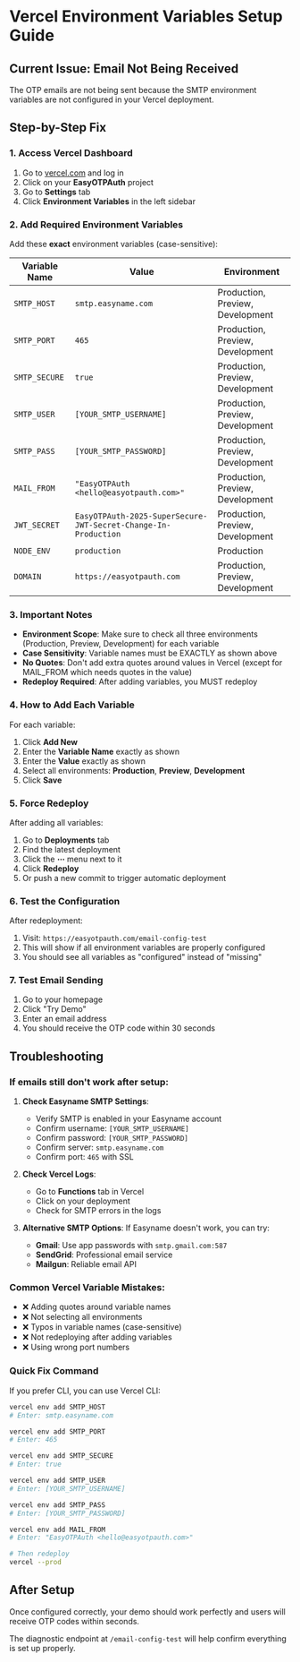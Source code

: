 # Vercel Environment Variables Setup Guide

## Current Issue: Email Not Being Received

The OTP emails are not being sent because the SMTP environment variables are not configured in your Vercel deployment.

## Step-by-Step Fix

### 1. Access Vercel Dashboard
1. Go to [vercel.com](https://vercel.com) and log in
2. Click on your **EasyOTPAuth** project
3. Go to **Settings** tab
4. Click **Environment Variables** in the left sidebar

### 2. Add Required Environment Variables

Add these **exact** environment variables (case-sensitive):

| Variable Name | Value | Environment |
|---------------|-------|-------------|
| `SMTP_HOST` | `smtp.easyname.com` | Production, Preview, Development |
| `SMTP_PORT` | `465` | Production, Preview, Development |
| `SMTP_SECURE` | `true` | Production, Preview, Development |
| `SMTP_USER` | `[YOUR_SMTP_USERNAME]` | Production, Preview, Development |
| `SMTP_PASS` | `[YOUR_SMTP_PASSWORD]` | Production, Preview, Development |
| `MAIL_FROM` | `"EasyOTPAuth <hello@easyotpauth.com>"` | Production, Preview, Development |
| `JWT_SECRET` | `EasyOTPAuth-2025-SuperSecure-JWT-Secret-Change-In-Production` | Production, Preview, Development |
| `NODE_ENV` | `production` | Production |
| `DOMAIN` | `https://easyotpauth.com` | Production, Preview, Development |

### 3. Important Notes

- **Environment Scope**: Make sure to check all three environments (Production, Preview, Development) for each variable
- **Case Sensitivity**: Variable names must be EXACTLY as shown above
- **No Quotes**: Don't add extra quotes around values in Vercel (except for MAIL_FROM which needs quotes in the value)
- **Redeploy Required**: After adding variables, you MUST redeploy

### 4. How to Add Each Variable

For each variable:
1. Click **Add New**
2. Enter the **Variable Name** exactly as shown
3. Enter the **Value** exactly as shown
4. Select all environments: **Production**, **Preview**, **Development**
5. Click **Save**

### 5. Force Redeploy

After adding all variables:
1. Go to **Deployments** tab
2. Find the latest deployment
3. Click the **⋯** menu next to it
4. Click **Redeploy**
5. Or push a new commit to trigger automatic deployment

### 6. Test the Configuration

After redeployment:
1. Visit: `https://easyotpauth.com/email-config-test`
2. This will show if all environment variables are properly configured
3. You should see all variables as "configured" instead of "missing"

### 7. Test Email Sending

1. Go to your homepage
2. Click "Try Demo"
3. Enter an email address
4. You should receive the OTP code within 30 seconds

## Troubleshooting

### If emails still don't work after setup:

1. **Check Easyname SMTP Settings**:
   - Verify SMTP is enabled in your Easyname account
   - Confirm username: `[YOUR_SMTP_USERNAME]`
   - Confirm password: `[YOUR_SMTP_PASSWORD]`
   - Confirm server: `smtp.easyname.com`
   - Confirm port: `465` with SSL

2. **Check Vercel Logs**:
   - Go to **Functions** tab in Vercel
   - Click on your deployment
   - Check for SMTP errors in the logs

3. **Alternative SMTP Options**:
   If Easyname doesn't work, you can try:
   - **Gmail**: Use app passwords with `smtp.gmail.com:587`
   - **SendGrid**: Professional email service
   - **Mailgun**: Reliable email API

### Common Vercel Variable Mistakes:

- ❌ Adding quotes around variable names
- ❌ Not selecting all environments 
- ❌ Typos in variable names (case-sensitive)
- ❌ Not redeploying after adding variables
- ❌ Using wrong port numbers

### Quick Fix Command

If you prefer CLI, you can use Vercel CLI:

```bash
vercel env add SMTP_HOST
# Enter: smtp.easyname.com

vercel env add SMTP_PORT  
# Enter: 465

vercel env add SMTP_SECURE
# Enter: true

vercel env add SMTP_USER
# Enter: [YOUR_SMTP_USERNAME]

vercel env add SMTP_PASS
# Enter: [YOUR_SMTP_PASSWORD]

vercel env add MAIL_FROM
# Enter: "EasyOTPAuth <hello@easyotpauth.com>"

# Then redeploy
vercel --prod
```

## After Setup

Once configured correctly, your demo should work perfectly and users will receive OTP codes within seconds.

The diagnostic endpoint at `/email-config-test` will help confirm everything is set up properly.
